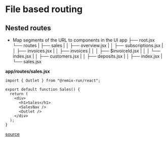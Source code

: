 # File based routing

## Nested routes

- Map segments of the URL to components in the UI
  app
  ├── root.jsx
  └── routes
  | ├── sales
  | │ ├── overview.jsx
  | │ ├── subscriptions.jsx
  | │ ├── invoices.jsx
  | │ ├── invoices
  | │ │ ├── $invoiceId.jsx
  | │ │ └── index.jsx
  | │ ├── customers.jsx
  | │ ├── deposits.jsx
  | │ ├── index.jsx
  | └── sales.jsx

**app/routes/sales.jsx**

```tsx
import { Outlet } from "@remix-run/react";

export default function Sales() {
  return (
    <div>
      <h1>Sales</h1>
      <SalesNav />
      <Outlet />
    </div>
  );
}
```

[source](https://remix.run/docs/en/v1/guides/routing#what-is-nested-routing)
